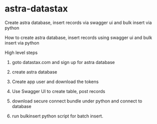 # astra-datastax
 Create astra database, insert records via swagger ui and bulk insert via python

How to create astra database, insert records using swagger ui and bulk insert via python

High level steps


1. goto datastax.com and sign up for astra database

2. create astra database

3. Create app user and download the tokens

4. Use Swagger UI to create table, post records

5. download secure connect bundle under python and connect to database

6. run bulkinsert python script for batch insert.
